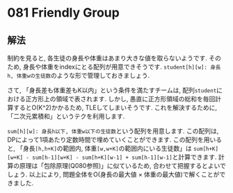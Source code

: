 # 081 Friendly Group

## 解法
制約を見ると, 各生徒の身長や体重はあまり大きな値を取らないようです. そのため, 身長や体重をindexにとる配列が用意できそうです. `student[h][w]: 身長h, 体重wの生徒数`のような形で管理しておきましょう.

さて, 「身長差も体重差もK以内」という条件を満たすチームは, 配列`student`における正方形上の領域で表されます. しかし, 愚直に正方形領域の総和を毎回計算するとO(K^2)かかるため, TLEしてしまいそうです. これを解決するために, 「二次元累積和」というテクを利用します.

`sum[h][w]: 身長h以下, 体重w以下の生徒数`という配列を用意します. この配列は, DPによって1項あたり定数時間で埋めていくことができます. この配列を用いると, 「身長`[h,h+K]`の範囲内, 体重`[w,w+K]`の範囲内にいる生徒数」は `sum[h+K][w+K] - sum[h-1][w+K] - sum[h+K][w-1] + sum[h-1][w-1]`と計算できます. 計算の原理は「包除原理(Q080参照)」に似ているため, 合わせて把握するとよいでしょう. 以上により, 問題全体をO(身長の最大値 × 体重の最大値)で解くことができました.